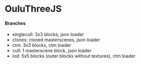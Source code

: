 OuluThreeJS
===========

#### Branches

- singlecull: 3x3 blocks, json loader
- clones: cloned masterscenes, json loader
- ctm: 3x3 blocks, ctm loader
- cull: 1 masterscene block, json loader
- lod: 5x5 blocks (outer blocks without textures), ctm loader

